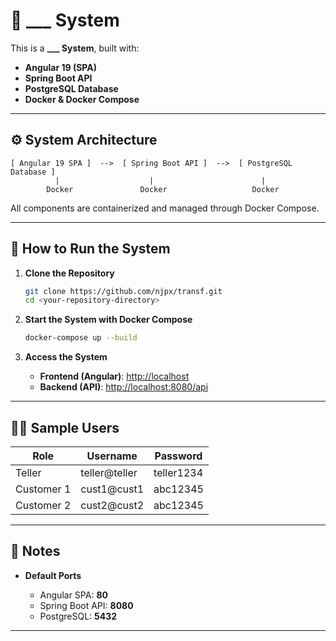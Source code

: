 # 🏦 ___ System

This is a **___ System**, built with:

* **Angular 19 (SPA)**
* **Spring Boot API**
* **PostgreSQL Database**
* **Docker & Docker Compose**

---

## ⚙️ System Architecture

```
[ Angular 19 SPA ]  -->  [ Spring Boot API ]  -->  [ PostgreSQL Database ]
          |                    |                        |
        Docker               Docker                   Docker
```

All components are containerized and managed through Docker Compose.

---

## 🚀 How to Run the System

1. **Clone the Repository**

   ```bash
   git clone https://github.com/njpx/transf.git
   cd <your-repository-directory>
   ```

2. **Start the System with Docker Compose**

   ```bash
   docker-compose up --build
   ```

3. **Access the System**

   * **Frontend (Angular)**: [http://localhost](http://localhost)
   * **Backend (API)**: [http://localhost:8080/api](http://localhost:8080/api)

---

## 🧑‍💼 Sample Users

| **Role**   | **Username**   | **Password** |
| ---------- | -------------- | ------------ |
| Teller     | teller\@teller | teller1234   |
| Customer 1 | cust1\@cust1   | abc12345     |
| Customer 2 | cust2\@cust2   | abc12345     |

---

## 📝 Notes

* **Default Ports**

  * Angular SPA: **80**
  * Spring Boot API: **8080**
  * PostgreSQL: **5432**


---

